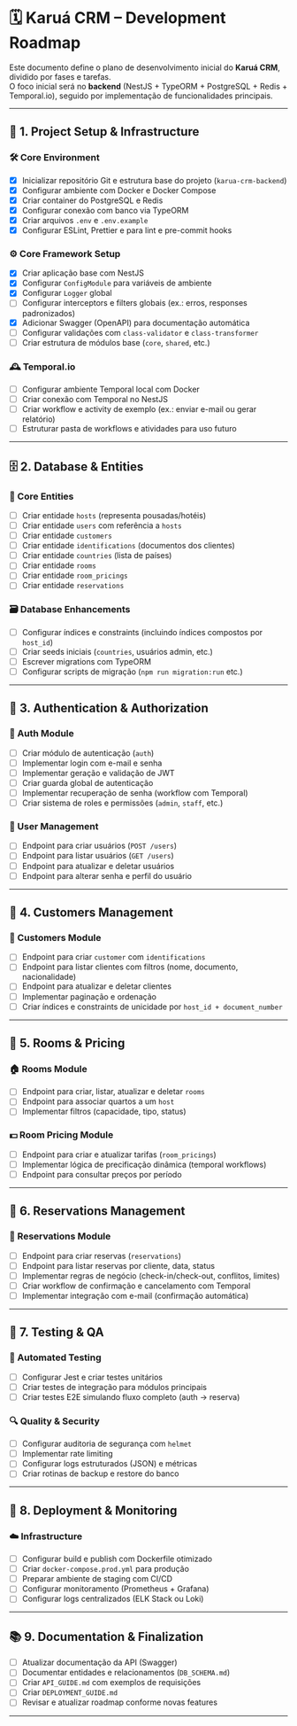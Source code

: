 # 🗓️ Karuá CRM – Development Roadmap

Este documento define o plano de desenvolvimento inicial do **Karuá CRM**, dividido por fases e tarefas.  
O foco inicial será no **backend** (NestJS + TypeORM + PostgreSQL + Redis + Temporal.io), seguido por implementação de funcionalidades principais.

---

## 🧱 1. Project Setup & Infrastructure

### 🛠️ Core Environment
- [x] Inicializar repositório Git e estrutura base do projeto (`karua-crm-backend`)
- [x] Configurar ambiente com Docker e Docker Compose
- [x] Criar container do PostgreSQL e Redis
- [x] Configurar conexão com banco via TypeORM
- [x] Criar arquivos `.env` e `.env.example`
- [x] Configurar ESLint, Prettier e para lint e pre-commit hooks

### ⚙️ Core Framework Setup
- [x] Criar aplicação base com NestJS
- [x] Configurar `ConfigModule` para variáveis de ambiente
- [x] Configurar `Logger` global
- [ ] Configurar interceptors e filters globais (ex.: erros, responses padronizados)
- [x] Adicionar Swagger (OpenAPI) para documentação automática
- [ ] Configurar validações com `class-validator` e `class-transformer`
- [ ] Criar estrutura de módulos base (`core`, `shared`, etc.)

### 🕰️ Temporal.io
- [ ] Configurar ambiente Temporal local com Docker
- [ ] Criar conexão com Temporal no NestJS
- [ ] Criar workflow e activity de exemplo (ex.: enviar e-mail ou gerar relatório)
- [ ] Estruturar pasta de workflows e atividades para uso futuro

---

## 🗄️ 2. Database & Entities

### 📁 Core Entities
- [ ] Criar entidade `hosts` (representa pousadas/hotéis)
- [ ] Criar entidade `users` com referência a `hosts`
- [ ] Criar entidade `customers`
- [ ] Criar entidade `identifications` (documentos dos clientes)
- [ ] Criar entidade `countries` (lista de países)
- [ ] Criar entidade `rooms`
- [ ] Criar entidade `room_pricings`
- [ ] Criar entidade `reservations`

### 🗃️ Database Enhancements
- [ ] Configurar índices e constraints (incluindo índices compostos por `host_id`)
- [ ] Criar seeds iniciais (`countries`, usuários admin, etc.)
- [ ] Escrever migrations com TypeORM
- [ ] Configurar scripts de migração (`npm run migration:run` etc.)

---

## 🔐 3. Authentication & Authorization

### 👤 Auth Module
- [ ] Criar módulo de autenticação (`auth`)
- [ ] Implementar login com e-mail e senha
- [ ] Implementar geração e validação de JWT
- [ ] Criar guarda global de autenticação
- [ ] Implementar recuperação de senha (workflow com Temporal)
- [ ] Criar sistema de roles e permissões (`admin`, `staff`, etc.)

### 👥 User Management
- [ ] Endpoint para criar usuários (`POST /users`)
- [ ] Endpoint para listar usuários (`GET /users`)
- [ ] Endpoint para atualizar e deletar usuários
- [ ] Endpoint para alterar senha e perfil do usuário

---

## 👤 4. Customers Management

### 🧾 Customers Module
- [ ] Endpoint para criar `customer` com `identifications`
- [ ] Endpoint para listar clientes com filtros (nome, documento, nacionalidade)
- [ ] Endpoint para atualizar e deletar clientes
- [ ] Implementar paginação e ordenação
- [ ] Criar índices e constraints de unicidade por `host_id + document_number`

---

## 🏨 5. Rooms & Pricing

### 🏠 Rooms Module
- [ ] Endpoint para criar, listar, atualizar e deletar `rooms`
- [ ] Endpoint para associar quartos a um `host`
- [ ] Implementar filtros (capacidade, tipo, status)

### 💵 Room Pricing Module
- [ ] Endpoint para criar e atualizar tarifas (`room_pricings`)
- [ ] Implementar lógica de precificação dinâmica (temporal workflows)
- [ ] Endpoint para consultar preços por período

---

## 📅 6. Reservations Management

### 📑 Reservations Module
- [ ] Endpoint para criar reservas (`reservations`)
- [ ] Endpoint para listar reservas por cliente, data, status
- [ ] Implementar regras de negócio (check-in/check-out, conflitos, limites)
- [ ] Criar workflow de confirmação e cancelamento com Temporal
- [ ] Implementar integração com e-mail (confirmação automática)

---

## 🧪 7. Testing & QA

### 🧰 Automated Testing
- [ ] Configurar Jest e criar testes unitários
- [ ] Criar testes de integração para módulos principais
- [ ] Criar testes E2E simulando fluxo completo (auth → reserva)

### 🔍 Quality & Security
- [ ] Configurar auditoria de segurança com `helmet`
- [ ] Implementar rate limiting
- [ ] Configurar logs estruturados (JSON) e métricas
- [ ] Criar rotinas de backup e restore do banco

---

## 🚀 8. Deployment & Monitoring

### ☁️ Infrastructure
- [ ] Configurar build e publish com Dockerfile otimizado
- [ ] Criar `docker-compose.prod.yml` para produção
- [ ] Preparar ambiente de staging com CI/CD
- [ ] Configurar monitoramento (Prometheus + Grafana)
- [ ] Configurar logs centralizados (ELK Stack ou Loki)

---

## 📚 9. Documentation & Finalization

- [ ] Atualizar documentação da API (Swagger)
- [ ] Documentar entidades e relacionamentos (`DB_SCHEMA.md`)
- [ ] Criar `API_GUIDE.md` com exemplos de requisições
- [ ] Criar `DEPLOYMENT_GUIDE.md`
- [ ] Revisar e atualizar roadmap conforme novas features

---
